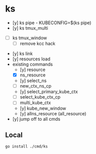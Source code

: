 # ks

- [y] ks pipe - KUBECONFIG=$(ks pipe)
- [y] ks tmux_multi
- [ ] ks tmux_window
  - [ ] remove kcc hack
- [y] ks link
- [y] resources load
- existing commands
  - [y] resource
  - [x] ns_resource
  - [y] select_ns
  - [ ] new_ctx_ns_cp
  - [y] select_primary_kube_ctx
  - [ ] select_kube_ctx_cp
  - [ ] multi_kube_ctx
  - [y] kube_new_window
  - [y] allns_resource (all_resource)
- [y] jump off to all cmds


## Local
```bash
go install ./cmd/ks
```
